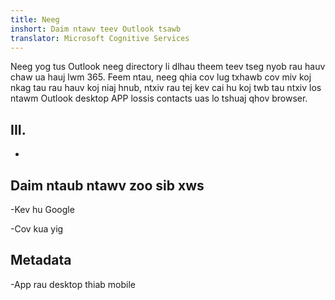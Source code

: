 ```yaml
---
title: Neeg
inshort: Daim ntawv teev Outlook tsawb
translator: Microsoft Cognitive Services
---
```


Neeg yog tus Outlook neeg directory li dlhau theem teev tseg nyob rau hauv chaw ua hauj lwm 365.
Feem ntau, neeg qhia cov lug txhawb cov miv koj nkag tau rau hauv koj
niaj hnub, ntxiv rau tej kev cai hu koj twb tau ntxiv los ntawm Outlook desktop
APP lossis contacts uas lo tshuaj qhov browser.

III.
---------

-   

Daim ntaub ntawv zoo sib xws
--------------------

-Kev hu Google

-Cov kua yig

Metadata
--------

-App rau desktop thiab mobile

